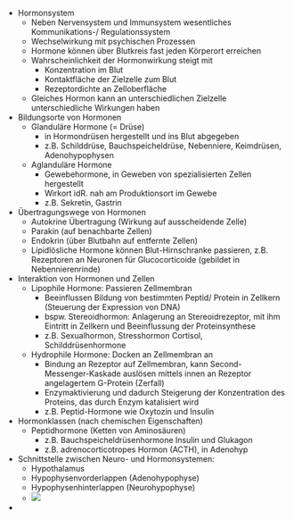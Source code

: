 - Hormonsystem
    - Neben Nervensystem und Immunsystem wesentliches Kommunikations-/ Regulationssystem
    - Wechselwirkung mit psychischen Prozessen
    - Hormone können über Blutkreis fast jeden Körperort erreichen
    - Wahrscheinlichkeit der Hormonwirkung steigt mit
        - Konzentration im Blut
        - Kontaktfläche der Zielzelle zum Blut
        - Rezeptordichte an Zelloberfläche
    - Gleiches Hormon kann an unterschiedlichen Zielzelle unterschiedliche Wirkungen haben
- Bildungsorte von Hormonen
    - Glanduläre Hormone (= Drüse)
        - in Hormondrüsen hergestellt und ins Blut abgegeben
        - z.B. Schilddrüse, Bauchspeicheldrüse, Nebenniere, Keimdrüsen, Adenohypophysen
    - Aglanduläre Hormone
        - Gewebehormone, in Geweben von spezialisierten Zellen hergestellt
        - Wirkort idR. nah am Produktionsort im Gewebe
        - z.B. Sekretin, Gastrin
- Übertragungswege von Hormonen
    - Autokrine Übertragung (Wirkung auf ausscheidende Zelle)
    - Parakin (auf benachbarte Zellen)
    - Endokrin (über Blutbahn auf entfernte Zellen)
    - Lipidlösliche Hormone können Blut-Hirnschranke passieren, z.B. Rezeptoren an Neuronen für Glucocorticoide (gebildet in Nebennierenrinde)
- Interaktion von Hormonen und Zellen
    - Lipophile Hormone: Passieren Zellmembran
        - Beeinflussen Bildung von bestimmten Peptid/ Protein in Zellkern (Steuerung der Expression von DNA)
        - bspw. Stereoidhormon: Anlagerung an Stereoidrezeptor, mit ihm Eintritt in Zellkern und Beeinflussung der Proteinsynthese
        - z.B. Sexualhormon, Stresshormon Cortisol, Schilddrüsenhormone
    - Hydrophile Hormone: Docken an Zellmembran an
        - Bindung an Rezeptor auf Zellmembran, kann Second-Messenger-Kaskade auslösen mittels innen an Rezeptor angelagertem G-Protein (Zerfall)
        - Enzymaktivierung und dadurch Steigerung der Konzentration des Proteins, das durch Enzym katalisiert wird
        - z.B. Peptid-Hormone wie Oxytozin und Insulin
- Hormonklassen (nach chemischen Eigenschaften)
    - Peptidhormone (Ketten von Aminosäuren)
        - z.B. Bauchspeicheldrüsenhormone Insulin und Glukagon
        - z.B. adrenocorticotropes Hormon (ACTH), in Adenohyp
- Schnittstelle zwischen Neuro- und Hormonsystemen: 
    - Hypothalamus
    - Hypophysenvorderlappen (Adenohypophyse)
    - Hypophysenhinterlappen (Neurohypophyse)
    - ![](https://firebasestorage.googleapis.com/v0/b/firescript-577a2.appspot.com/o/imgs%2Fapp%2Fssoenksen%2FkhCIsI4HwM.png?alt=media&token=66940482-bd65-4151-b613-6a123cdf32ae)
- 
